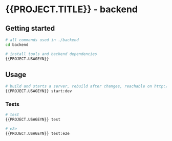 # {{PROJECT.TITLE}} - backend

## Getting started

```bash
# all commands used in ./backend
cd backend

# install tools and backend dependencies
{{PROJECT.USAGEYN}}
```

## Usage

```bash
# build and starts a server, rebuild after changes, reachable on http://localhost:3000/
{{PROJECT.USAGEYN}} start:dev

```

### Tests

```bash
# test
{{PROJECT.USAGEYN}} test

# e2e
{{PROJECT.USAGEYN}} test:e2e
```
